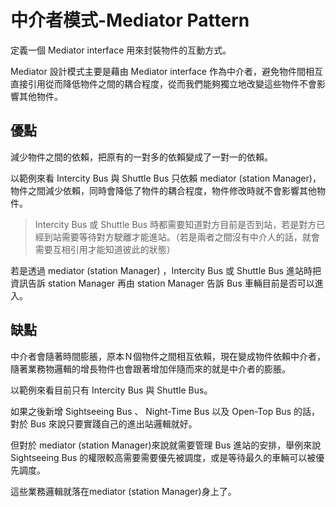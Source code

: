 # 中介者模式-Mediator Pattern
定義一個 Mediator interface 用來封裝物件的互動方式。

Mediator 設計模式主要是藉由 Mediator interface 作為中介者，避免物件間相互直接引用從而降低物件之間的耦合程度，從而我們能夠獨立地改變這些物件不會影響其他物件。

## 優點
減少物件之間的依賴，把原有的一對多的依賴變成了一對一的依賴。

以範例來看 Intercity Bus 與 Shuttle Bus 只依賴 mediator (station Manager)，物件之間減少依賴，同時會降低了物件的耦合程度，物件修改時就不會影響其他物件。

>Intercity Bus 或 Shuttle Bus 時都需要知道對方目前是否到站，若是對方已經到站需要等待對方駛離才能進站。（若是兩者之間沒有中介人的話，就會需要互相引用才能知道彼此的狀態）

若是透過  mediator (station Manager) ，Intercity Bus 或 Shuttle Bus 進站時把資訊告訴 station Manager 再由 station Manager 告訴 Bus 車輛目前是否可以進入。

## 缺點

中介者會隨著時間膨脹，原本Ｎ個物件之間相互依賴，現在變成物件依賴中介者，隨著業務物邏輯的增長物件也會跟著增加伴隨而來的就是中介者的膨脹。

以範例來看目前只有 Intercity Bus 與 Shuttle Bus。

如果之後新增 Sightseeing Bus 、  Night-Time Bus 以及 Open-Top Bus 的話，對於 Bus 來說只要實踐自己的進出站邏輯就好。

但對於 mediator (station Manager)來說就需要管理 Bus 進站的安排，舉例來說 Sightseeing Bus 的權限較高需要需要優先被調度，或是等待最久的車輛可以被優先調度。

這些業務邏輯就落在mediator (station Manager)身上了。